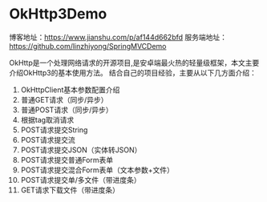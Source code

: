 # OkHttp3Demo
博客地址：https://www.jianshu.com/p/af144d662bfd
服务端地址：https://github.com/linzhiyong/SpringMVCDemo

OkHttp是一个处理网络请求的开源项目,是安卓端最火热的轻量级框架，本文主要介绍OkHttp3的基本使用方法。
结合自己的项目经验，主要从以下几方面介绍：

1. OkHttpClient基本参数配置介绍
2. 普通GET请求（同步/异步）
3. 普通POST请求（同步/异步）
4. 根据tag取消请求
5. POST请求提交String
6. POST请求提交流
7. POST请求提交JSON（实体转JSON）
8. POST请求提交普通Form表单
9. POST请求提交混合Form表单（文本参数+文件）
10. POST请求提交单/多文件（带进度条）
11. GET请求下载文件（带进度条）
